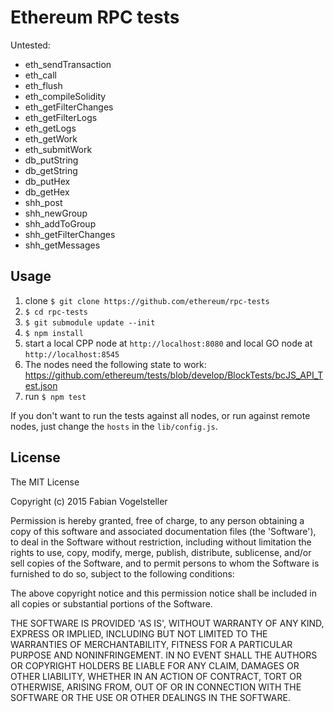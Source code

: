 # Ethereum RPC tests


Untested:

- eth_sendTransaction
- eth_call
- eth_flush
- eth_compileSolidity
- eth_getFilterChanges
- eth_getFilterLogs
- eth_getLogs
- eth_getWork
- eth_submitWork
- db_putString
- db_getString
- db_putHex
- db_getHex
- shh_post
- shh_newGroup
- shh_addToGroup
- shh_getFilterChanges
- shh_getMessages


## Usage

1. clone `$ git clone https://github.com/ethereum/rpc-tests`
2. `$ cd rpc-tests`
3. `$ git submodule update --init`
4. `$ npm install`
5. start a local CPP node at `http://localhost:8080` and local GO node at `http://localhost:8545`
6. The nodes need the following state to work: https://github.com/ethereum/tests/blob/develop/BlockTests/bcJS_API_Test.json
7. run `$ npm test`

If you don't want to run the tests against all nodes, or run against remote nodes, just change the `hosts` in the `lib/config.js`.

## License

The MIT License

Copyright (c) 2015 Fabian Vogelsteller

Permission is hereby granted, free of charge, to any person obtaining
a copy of this software and associated documentation files (the
'Software'), to deal in the Software without restriction, including
without limitation the rights to use, copy, modify, merge, publish,
distribute, sublicense, and/or sell copies of the Software, and to
permit persons to whom the Software is furnished to do so, subject to
the following conditions:

The above copyright notice and this permission notice shall be
included in all copies or substantial portions of the Software.

THE SOFTWARE IS PROVIDED 'AS IS', WITHOUT WARRANTY OF ANY KIND,
EXPRESS OR IMPLIED, INCLUDING BUT NOT LIMITED TO THE WARRANTIES OF
MERCHANTABILITY, FITNESS FOR A PARTICULAR PURPOSE AND NONINFRINGEMENT.
IN NO EVENT SHALL THE AUTHORS OR COPYRIGHT HOLDERS BE LIABLE FOR ANY
CLAIM, DAMAGES OR OTHER LIABILITY, WHETHER IN AN ACTION OF CONTRACT,
TORT OR OTHERWISE, ARISING FROM, OUT OF OR IN CONNECTION WITH THE
SOFTWARE OR THE USE OR OTHER DEALINGS IN THE SOFTWARE.
